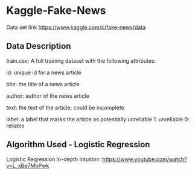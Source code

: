 # Kaggle-Fake-News

Data set link https://www.kaggle.com/c/fake-news/data

## Data Description
train.csv: A full training dataset with the following attributes:

id: unique id for a news article

title: the title of a news article 

author: author of the news article 

text: the text of the article; could be incomplete 

label: a label that marks the article as potentially unreliable
1: unreliable
0: reliable



## Algorithm Used - Logistic Regression
Logistic Regression In-depth Intuition :https://www.youtube.com/watch?v=L_xBe7MbPwk
